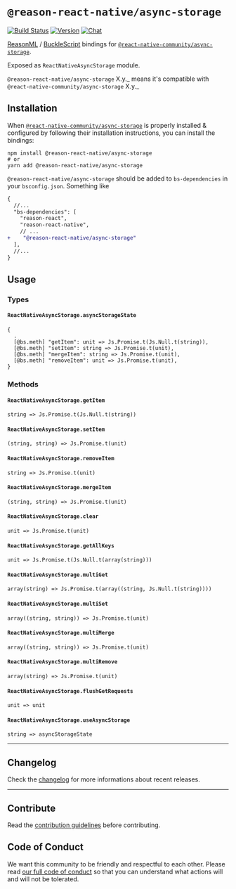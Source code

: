 # `@reason-react-native/async-storage`

[![Build Status](https://github.com/reason-react-native/async-storage/workflows/Build/badge.svg)](https://github.com/reason-react-native/async-storage/actions)
[![Version](https://img.shields.io/npm/v/@reason-react-native/async-storage.svg)](https://www.npmjs.com/@reason-react-native/async-storage)
[![Chat](https://img.shields.io/discord/235176658175262720.svg?logo=discord&colorb=blue)](https://reasonml-community.github.io/reason-react-native/discord/)

[ReasonML](https://reasonml.github.io) /
[BuckleScript](https://bucklescript.github.io) bindings for
[`@react-native-community/async-storage`](https://github.com/react-native-community/async-storage).

Exposed as `ReactNativeAsyncStorage` module.

`@reason-react-native/async-storage` X.y._ means it's compatible with
`@react-native-community/async-storage` X.y._

## Installation

When
[`@react-native-community/async-storage`](`https://github.com/react-native-community/async-storage`)
is properly installed & configured by following their installation instructions,
you can install the bindings:

```console
npm install @reason-react-native/async-storage
# or
yarn add @reason-react-native/async-storage
```

`@reason-react-native/async-storage` should be added to `bs-dependencies` in
your `bsconfig.json`. Something like

```diff
{
  //...
  "bs-dependencies": [
    "reason-react",
    "reason-react-native",
    // ...
+    "@reason-react-native/async-storage"
  ],
  //...
}
```

## Usage

### Types

#### `ReactNativeAsyncStorage.asyncStorageState`

```re
{
  .
  [@bs.meth] "getItem": unit => Js.Promise.t(Js.Null.t(string)),
  [@bs.meth] "setItem": string => Js.Promise.t(unit),
  [@bs.meth] "mergeItem": string => Js.Promise.t(unit),
  [@bs.meth] "removeItem": unit => Js.Promise.t(unit),
}
```

### Methods

#### `ReactNativeAsyncStorage.getItem`

```re
string => Js.Promise.t(Js.Null.t(string))
```

#### `ReactNativeAsyncStorage.setItem`

```re
(string, string) => Js.Promise.t(unit)
```

#### `ReactNativeAsyncStorage.removeItem`

```re
string => Js.Promise.t(unit)
```

#### `ReactNativeAsyncStorage.mergeItem`

```re
(string, string) => Js.Promise.t(unit)
```

#### `ReactNativeAsyncStorage.clear`

```re
unit => Js.Promise.t(unit)
```

#### `ReactNativeAsyncStorage.getAllKeys`

```re
unit => Js.Promise.t(Js.Null.t(array(string)))
```

#### `ReactNativeAsyncStorage.multiGet`

```re
array(string) => Js.Promise.t(array((string, Js.Null.t(string))))
```

#### `ReactNativeAsyncStorage.multiSet`

```re
array((string, string)) => Js.Promise.t(unit)
```

#### `ReactNativeAsyncStorage.multiMerge`

```re
array((string, string)) => Js.Promise.t(unit)
```

#### `ReactNativeAsyncStorage.multiRemove`

```re
array(string) => Js.Promise.t(unit)
```

#### `ReactNativeAsyncStorage.flushGetRequests`

```re
unit => unit
```

#### `ReactNativeAsyncStorage.useAsyncStorage`

```re
string => asyncStorageState
```

---

## Changelog

Check the [changelog](./CHANGELOG.md) for more informations about recent
releases.

---

## Contribute

Read the
[contribution guidelines](https://github.com/reason-react-native/.github/blob/master/CONTRIBUTING.md)
before contributing.

## Code of Conduct

We want this community to be friendly and respectful to each other. Please read
[our full code of conduct](https://github.com/reason-react-native/.github/blob/master/CODE_OF_CONDUCT.md)
so that you can understand what actions will and will not be tolerated.
